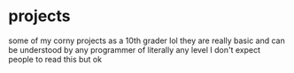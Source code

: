 # projects
some of my corny projects as a 10th grader lol
they are really basic and can be understood by any programmer of literally any level
I don't expect people to read this but ok
